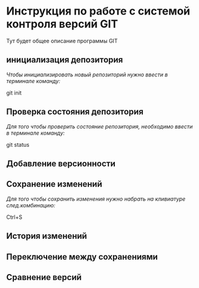 # Инструкция по работе с системой контроля версий GIT

Тут будет общее описание программы GIT

## инициализация депозитория 

*Чтобы инициализировать новый репозиторий нужно ввести в терминале команду:* 

git init

## Проверка состояния депозитория

*Для того чтобы проверить состояние репозитория, необходимо ввести в терминале команду:*

git status


## Добавление версионности

## Сохранение изменений

*Для того чтобы сохранить изменения нужно набрать на кливиатуре след.комбинацию:*

Ctrl+S

## История изменений

## Переключение между сохранениями

## Сравнение версий

